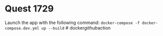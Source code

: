# Quest 1729

Launch the app with the following command: `docker-compose -f docker-compose.dev.yml up --build`
#   d o c k e r _ g i t h u b _ a c t i o n  
 